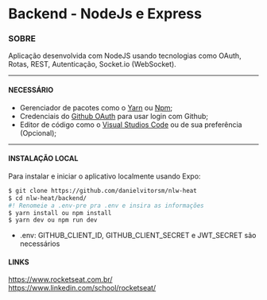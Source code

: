 # Backend - NodeJs e Express

### SOBRE
Aplicação desenvolvida com NodeJS usando tecnologias como OAuth, Rotas, REST, Autenticação, Socket.io (WebSocket).

----------------------------
#### NECESSÁRIO
* Gerenciador de pacotes como o [Yarn](https://classic.yarnpkg.com/en/docs/install/) ou [Npm](https://www.npmjs.com/get-npm);
* Credenciais do [Github OAuth](https://github.com/settings/developers) para usar login com Github;
* Editor de código como o [Visual Studios Code](https://code.visualstudio.com/) ou de sua preferência (Opcional);
----------------------------
#### INSTALAÇÃO LOCAL
Para instalar e iniciar o aplicativo localmente usando Expo:
``` bash
$ git clone https://github.com/danielvitorsm/nlw-heat
$ cd nlw-heat/backend/
#! Renomeie a .env-pre pra .env e insira as informações
$ yarn install ou npm install
$ yarn dev ou npm run dev
```
* .env: GITHUB_CLIENT_ID, GITHUB_CLIENT_SECRET e JWT_SECRET são necessários
#### LINKS
https://www.rocketseat.com.br/
https://www.linkedin.com/school/rocketseat/